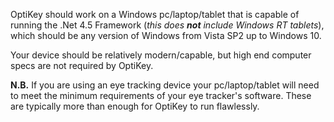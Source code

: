 OptiKey should work on a Windows pc/laptop/tablet that is capable of running the .Net 4.5 Framework (*this does **not** include Windows RT tablets*), which should be any version of Windows from Vista SP2 up to Windows 10. 

Your device should be relatively modern/capable, but high end computer specs are not required by OptiKey.

**N.B.** If you are using an eye tracking device your pc/laptop/tablet will need to meet the minimum requirements of your eye tracker's software. These are typically more than enough for OptiKey to run flawlessly.

